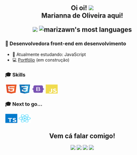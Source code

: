 
 <h2 align="center"> Oi oi! <img src="https://raw.githubusercontent.com/kaueMarques/kaueMarques/master/hi.gif" width="30px"><br> Marianna de Oliveira aqui! </p>


<img height="160em" src="https://github-readme-stats.vercel.app/api?username=marianna-de-oliveira&show_icons=true&theme=jolly&layout=compact&hide_border=true&include_all_commits=true&count_private=true"/>
<img height="160em" src="https://github-readme-stats.vercel.app/api/top-langs/?username=marianna-de-oliveira&layout=compact&theme=jolly&hide_border=true" alt="marizawn's most languages"/>


### 🚧 Desenvolvedora front-end em desenvolvimento 
- 🌱 Atualmente estudando: JavaScript
- 💻 <a href="">Portfólio</a> (em construção)
    
### 🎓 Skills
<div>  
<img align="center" alt="mari-html" height="30" width="40" src="https://raw.githubusercontent.com/devicons/devicon/master/icons/html5/html5-original.svg">  
<img align="center" alt="mari-css" height="30" width="40" src="https://raw.githubusercontent.com/devicons/devicon/master/icons/css3/css3-original.svg">  
<img align="center" alt="mari-bootstrap" height="30" width="40" src="https://raw.githubusercontent.com/devicons/devicon/master/icons/bootstrap/bootstrap-plain.svg" />
<img align="center" alt="mari-js" height="30" width="40" src="https://raw.githubusercontent.com/devicons/devicon/master/icons/javascript/javascript-plain.svg">
</div>
 
 ### 🎓 Next to go...
 <div>
 <img align="center" alt="mari-ts" height="30" width="40" src="https://raw.githubusercontent.com/devicons/devicon/master/icons/typescript/typescript-plain.svg">
  <img align="center" alt="mari-react" height="30" width="40" src="https://raw.githubusercontent.com/devicons/devicon/master/icons/react/react-original.svg">
 </div>
 
 
 
  <h2 align="center">Vem cá falar comigo!</h2> 
<p align="center">
 <a href="https://twitter.com/_marizawnn"><img src="https://img.shields.io/badge/twitter-%231DA1F2.svg?&style=for-the-badge&logo=twitter&logoColor=white" height=30></a> 
 <a href="https://www.linkedin.com/in/marianna-de-oliveira/"><img src="https://img.shields.io/badge/linkedin-%230077B5.svg?&style=for-the-badge&logo=linkedin&logoColor=white" height=30></a> 
 <a href="https://www.instagram.com/front.mari/"><img src="https://img.shields.io/badge/instagram-%23E4405F.svg?&style=for-the-badge&logo=instagram&logoColor=white" height=30></a> 
 <a href="mailto:marianna.oad@gmail.com"><img src="https://img.shields.io/badge/Gmail-D14836?style=for-the-badge&logo=gmail&logoColor=white" height=30></a></p>
